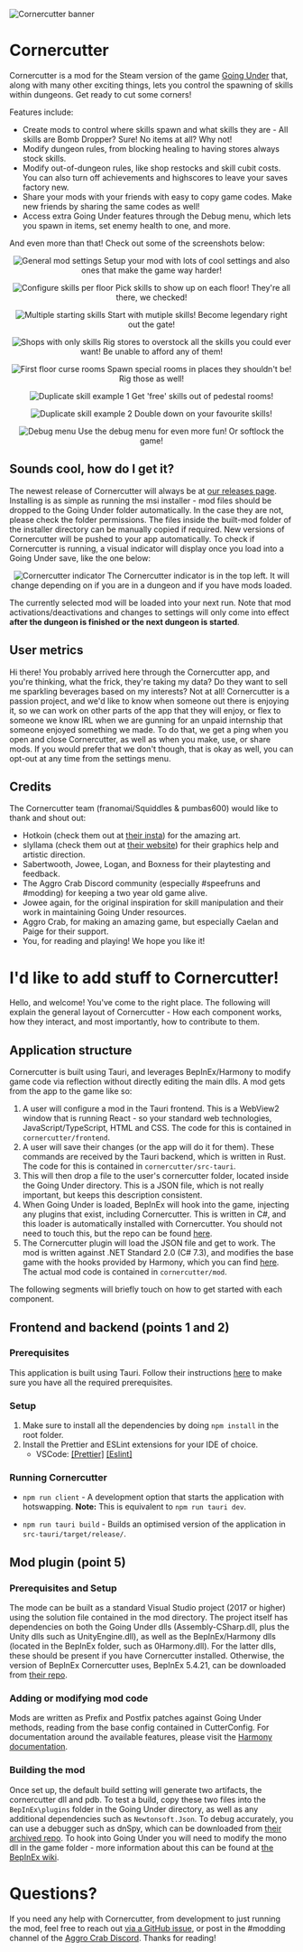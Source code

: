 ![Cornercutter banner](./screenshots/logo/CornercutterBanner.png?raw=true)

# Cornercutter

Cornercutter is a mod for the Steam version of the game [Going Under](https://aggrocrab.com/Going-Under) that, along with many other exciting things, lets you control the spawning of skills within dungeons. Get ready to cut some corners!

Features include:
* Create mods to control where skills spawn and what skills they are - All skills are Bomb Dropper? Sure! No items at all? Why not!
* Modify dungeon rules, from blocking healing to having stores always stock skills.
* Modify out-of-dungeon rules, like shop restocks and skill cubit costs. You can also turn off achievements and highscores to leave your saves factory new.
* Share your mods with your friends with easy to copy game codes. Make new friends by sharing the same codes as well!
* Access extra Going Under features through the Debug menu, which lets you spawn in items, set enemy health to one, and more.

And even more than that! Check out some of the screenshots below:

<div align="center">

![General mod settings](./screenshots/in-app/GeneralPage.png?raw=true)
Setup your mod with lots of cool settings and also ones that make the game way harder!

![Configure skills per floor](./screenshots/in-app/FloorsPage.png?raw=true)
Pick skills to show up on each floor! They're all there, we checked!

![Multiple starting skills](./screenshots/in-game/MultipleStartingSkills.jpg?raw=true)
Start with mutiple skills! Become legendary right out the gate!

![Shops with only skills](./screenshots/in-game/AllSkillShops.jpg?raw=true)
Rig stores to overstock all the skills you could ever want! Be unable to afford any of them!

![First floor curse rooms](./screenshots/in-game/FloorOneCurseRoom.jpg?raw=true)
Spawn special rooms in places they shouldn't be! Rig those as well!

![Duplicate skill example 1](./screenshots/in-game/DuplicateSkills1.jpg?raw=true)
Get 'free' skills out of pedestal rooms!

![Duplicate skill example 2](./screenshots/in-game/DuplicateSkills2.jpg?raw=true)
Double down on your favourite skills!

![Debug menu](./screenshots/in-game/DebugMenu.jpg?raw=true)
Use the debug menu for even more fun! Or softlock the game!
</div>

## Sounds cool, how do I get it?

The newest release of Cornercutter will always be at [our releases page](https://github.com/franomai/cornercutter/releases).
Installing is as simple as running the msi installer - mod files should be dropped to the Going Under folder automatically.
In the case they are not, please check the folder permissions. The files inside the built-mod folder of the installer directory can be manually copied if required.
New versions of Cornercutter will be pushed to your app automatically.
To check if Cornercutter is running, a visual indicator will display once you load into a Going Under save, like the one below:

<div align="center">

![Cornercutter indicator](./screenshots/in-game/CornercutterIndicator.jpg?raw=true)
The Cornercutter indicator is in the top left. It will change depending on if you are in a dungeon and if you have mods loaded.
</div>

The currently selected mod will be loaded into your next run. Note that mod activations/deactivations and changes to settings will only come into effect **after the dungeon is finished or the next dungeon is started**.

## User metrics

Hi there! You probably arrived here through the Cornercutter app, and you're thinking, what the frick, they're taking my data? Do they want to sell me sparkling beverages based on my interests? Not at all! Cornercutter is a passion project, and we'd like to know when someone out there is enjoying it, so we can work on other parts of the app that they will enjoy, or flex to someone we know IRL when we are gunning for an unpaid internship that someone enjoyed something we made. To do that, we get a ping when you open and close Cornercutter, as well as when you make, use, or share mods. If you would prefer that we don't though, that is okay as well, you can opt-out at any time from the settings menu.

## Credits

The Cornercutter team (franomai/Squiddles & pumbas600) would like to thank and shout out:
* Hotkoin (check them out at [their insta](https://www.instagram.com/hotkoin)) for the amazing art.
* slyllama (check them out at [their website](https://www.slyllama.net/)) for their graphics help and artistic direction.
* Sabertwooth, Jowee, Logan, and Boxness for their playtesting and feedback.
* The Aggro Crab Discord community (especially #speefruns and #modding) for keeping a two year old game alive.
* Jowee again, for the original inspiration for skill manipulation and their work in maintaining Going Under resources.
* Aggro Crab, for making an amazing game, but especially Caelan and Paige for their support.
* You, for reading and playing! We hope you like it!

# I'd like to add stuff to Cornercutter!

Hello, and welcome! You've come to the right place. The following will explain the general layout of Cornercutter - How each component works, how they interact, and most importantly, how to contribute to them.

## Application structure
Cornercutter is built using Tauri, and leverages BepInEx/Harmony to modify game code via reflection without directly editing the main dlls. A mod gets from the app to the game like so:
1. A user will configure a mod in the Tauri frontend. This is a WebView2 window that is running React - so your standard web technologies, JavaScript/TypeScript, HTML and CSS. The code for this is contained in `cornercutter/frontend`.
2. A user will save their changes (or the app will do it for them). These commands are received by the Tauri backend, which is written in Rust. The code for this is contained in `cornercutter/src-tauri`.
3. This will then drop a file to the user's cornercutter folder, located inside the Going Under directory. This is a JSON file, which is not really important, but keeps this description consistent.
4. When Going Under is loaded, BepInEx will hook into the game, injecting any plugins that exist, including Cornercutter. This is written in C#, and this loader is automatically installed with Cornercutter. You should not need to touch this, but the repo can be found [here](https://github.com/BepInEx/BepInEx).
5. The Cornercutter plugin will load the JSON file and get to work. The mod is written against .NET Standard 2.0 (C# 7.3), and modifies the base game with the hooks provided by Harmony, which you can find [here](https://github.com/pardeike/Harmony). The actual mod code is contained in `cornercutter/mod`.

The following segments will briefly touch on how to get started with each component.

## Frontend and backend (points 1 and 2)

### Prerequisites 

This application is built using Tauri. Follow their instructions [here](https://tauri.app/v1/guides/getting-started/prerequisites) to make sure you have all the required prerequisites.

### Setup

1. Make sure to install all the dependencies by doing `npm install` in the root folder.
2. Install the Prettier and ESLint extensions for your IDE of choice.
   - VSCode: [[Prettier]](https://marketplace.visualstudio.com/items?itemName=esbenp.prettier-vscode) [[Eslint]](https://marketplace.visualstudio.com/items?itemName=dbaeumer.vscode-eslint)

### Running Cornercutter

- `npm run client` - A development option that starts the application with hotswapping. **Note:** This is equivalent to `npm run tauri dev`.
  
- `npm run tauri build` - Builds an optimised version of the application in `src-tauri/target/release/`.

## Mod plugin (point 5)

### Prerequisites and Setup

The mode can be built as a standard Visual Studio project (2017 or higher) using the solution file contained in the mod directory. The project itself has dependencies on both the Going Under dlls (Assembly-CSharp.dll, plus the Unity dlls such as UnityEngine.dll), as well as the BepInEx/Harmony dlls (located in the BepInEx folder, such as 0Harmony.dll). For the latter dlls, these should be present if you have Cornercutter installed. Otherwise, the version of BepInEx Cornercutter uses, BepInEx 5.4.21, can be downloaded from [their repo](https://github.com/BepInEx/BepInEx/releases/tag/v5.4.21).

### Adding or modifying mod code

Mods are written as Prefix and Postfix patches against Going Under methods, reading from the base config contained in CutterConfig. For documentation around the available features, please visit the [Harmony documentation](https://harmony.pardeike.net/articles/patching.html).

### Building the mod

Once set up, the default build setting will generate two artifacts, the cornercutter dll and pdb. To test a build, copy these two files into the `BepInEx\plugins` folder in the Going Under directory, as well as any additional dependencies such as `Newtonsoft.Json`. To debug accurately, you can use a debugger such as dnSpy, which can be downloaded from [their archived repo](https://github.com/dnSpy/dnSpy/releases/tag/v6.1.8). To hook into Going Under you will need to modify the mono dll in the game folder - more information about this can be found at [the BepInEx wiki](https://github.com/BepInEx/BepInEx/wiki/dnSpy-Debugging).

# Questions?

If you need any help with Cornercutter, from development to just running the mod, feel free to reach out [via a GitHub issue](https://github.com/franomai/cornercutter/issues/new), or post in the #modding channel of the [Aggro Crab Discord](http://discord.gg/aggrocrab). Thanks for reading!
